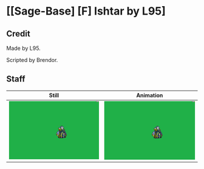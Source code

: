 # [\[Sage-Base\] \[F\] Ishtar by L95]

## Credit

Made by L95.

Scripted by Brendor.
	
## Staff

| Still | Animation |
| :---: | :-------: |
| ![Staff still](./Staff_000.png) | ![Staff animation](./Staff.gif) |
